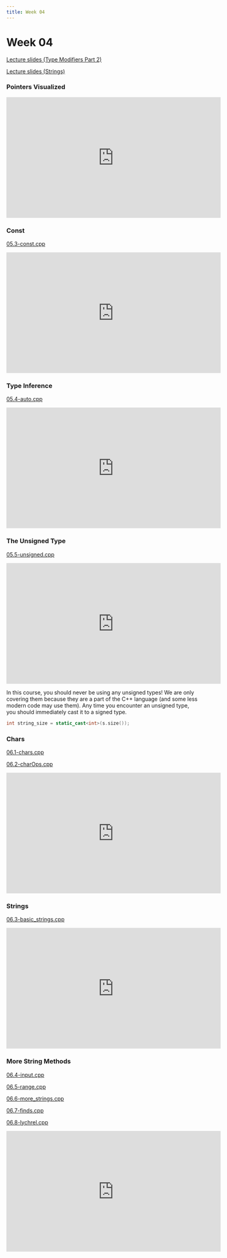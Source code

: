 ```yaml
---
title: Week 04
---
```


# Week 04

[Lecture slides (Type Modifiers Part 2)](https://drive.google.com/open?id=1tzVVgcN35-OSPjuDmzsBnJfjwJ3YCQoXcfBMHWCiAXY)

[Lecture slides (Strings)](https://drive.google.com/open?id=1pkwRkG6oExzp5BukjuinIbcVaBKubT75TTpJvUC7x5U)

### Pointers Visualized

<div align="center">
<iframe width="560" height="315" src="https://www.youtube.com/embed/js8u2WZJvn8" frameborder="0" allow="accelerometer; autoplay; clipboard-write; encrypted-media; gyroscope; picture-in-picture" allowfullscreen></iframe>
</div>

### Const

[05.3-const.cpp](week04/05.3-const.cpp)

<div align="center">
<iframe width="560" height="315" src="https://www.youtube.com/embed/myQqQUxeDtI" frameborder="0" allow="accelerometer; autoplay; clipboard-write; encrypted-media; gyroscope; picture-in-picture" allowfullscreen></iframe>
</div>

### Type Inference

[05.4-auto.cpp](week04/05.4-auto.cpp)

<div align="center">
<iframe width="560" height="315" src="https://www.youtube.com/embed/hmSRTjcfI-I" frameborder="0" allow="accelerometer; autoplay; clipboard-write; encrypted-media; gyroscope; picture-in-picture" allowfullscreen></iframe>
</div>

### The Unsigned Type

[05.5-unsigned.cpp](week04/05.5-unsigned.cpp)

<div align="center">
<iframe width="560" height="315" src="https://www.youtube.com/embed/pAVDso7_Das" frameborder="0" allow="accelerometer; autoplay; clipboard-write; encrypted-media; gyroscope; picture-in-picture" allowfullscreen></iframe>
</div>

In this course, you should never be using any unsigned types! We are only covering them because they are a part of the C++ language (and some less modern code may use them). Any time you encounter an unsigned type, you should immediately cast it to a signed type.

```c++
int string_size = static_cast<int>(s.size());
```

### Chars

[06.1-chars.cpp](week04/06.1-chars.cpp)

[06.2-charOps.cpp](week04/06.2-charOps.cpp)

<div align="center">
<iframe width="560" height="315" src="https://www.youtube.com/embed/39FBf3QzyJ8" frameborder="0" allow="accelerometer; autoplay; clipboard-write; encrypted-media; gyroscope; picture-in-picture" allowfullscreen></iframe>
</div>

### Strings

[06.3-basic_strings.cpp](week04/06.3-basic_strings.cpp)

<div align="center">
<iframe width="560" height="315" src="https://www.youtube.com/embed/-0t93juV_f4" frameborder="0" allow="accelerometer; autoplay; clipboard-write; encrypted-media; gyroscope; picture-in-picture" allowfullscreen></iframe>
</div>

### More String Methods

[06.4-input.cpp](week04/06.4-input.cpp)

[06.5-range.cpp](week04/06.5-range.cpp)

[06.6-more_strings.cpp](week04/06.6-more_strings.cpp)

[06.7-finds.cpp](week04/06.7-finds.cpp)

[06.8-lychrel.cpp](week04/06.8-lychrel.cpp)

<div align="center">
<iframe width="560" height="315" src="https://www.youtube.com/embed/sLFF8gZy3d8" frameborder="0" allow="accelerometer; autoplay; clipboard-write; encrypted-media; gyroscope; picture-in-picture" allowfullscreen></iframe>
</div>
